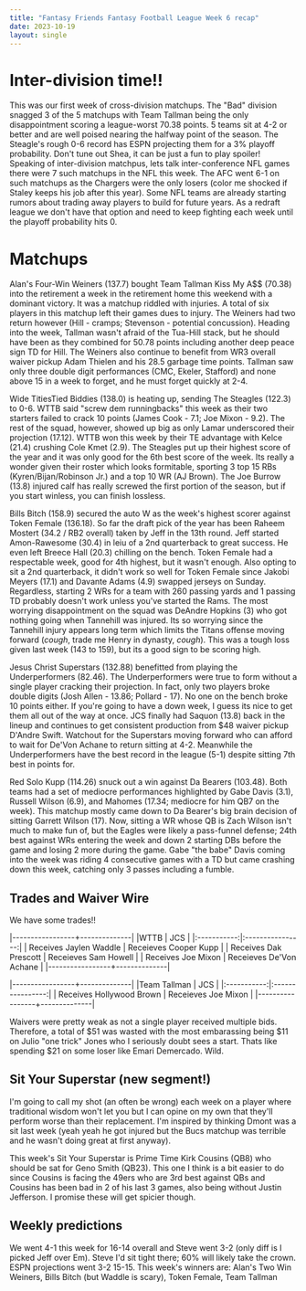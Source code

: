 ```yaml
---
title: "Fantasy Friends Fantasy Football League Week 6 recap"
date: 2023-10-19
layout: single
---
```


# Inter-division time!!

This was our first week of cross-division matchups. The "Bad" division snagged 3 of the 5 matchups with Team Tallman being the only disappointment scoring a league-worst 70.38 points. 5 teams sit at 4-2 or better and are well poised nearing the halfway point of the season. The Steagle's rough 0-6 record has ESPN projecting them for a 3% playoff probability. Don't tune out Shea, it can be just a fun to play spoiler! Speaking of inter-division matchpus, lets talk inter-conference NFL games there were 7 such matchups in the NFL this week. The AFC went 6-1 on such matchups as the Chargers were the only losers (color me shocked if Staley keeps his job after this year). Some NFL teams are already starting rumors about trading away players to build for future years. As a redraft league we don't have that option and need to keep fighting each week until the playoff probability hits 0.


# Matchups

Alan's Four-Win Weiners (137.7) bought Team Tallman Kiss My A$$ (70.38) into the retirement a week in the retirement home this weekend with a dominant victory. It was a matchup riddled with injuries. A total of six players in this matchup left their games dues to injury. The Weiners had two return however (Hill - cramps; Stevenson - potential concussion). Heading into the week, Tallman wasn't afraid of the Tua-Hill stack, but he should have been as they combined for 50.78 points including another deep peace sign TD for Hill. The Weiners also continue to benefit from WR3 overall waiver pickup Adam Thielen and his 28.5 garbage time points. Tallman saw only three double digit performances (CMC, Ekeler, Stafford) and none above 15 in a week to forget, and he must forget quickly at 2-4.

Wide TitiesTied Biddies (138.0) is heating up, sending The Steagles (122.3) to 0-6. WTTB said "screw dem runningbacks" this week as their two starters failed to crack 10 points (James Cook - 7.1; Joe Mixon - 9.2). The rest of the squad, however, showed up big as only Lamar underscored their projection (17.12). WTTB won this week by their TE advantage with Kelce (21.4) crushing Cole Kmet (2.9). The Steagles put up their highest score of the year and it was only good for the 6th best score of the week. Its really a wonder given their roster which looks formitable, sporting 3 top 15 RBs (Kyren/Bijan/Robinson Jr.) and a top 10 WR (AJ Brown). The Joe Burrow (13.8) injured calf has really screwed the first portion of the season, but if you start winless, you can finish lossless.

Bills Bitch (158.9) secured the auto W as the week's highest scorer against Token Female (136.18). So far the draft pick of the year has been Raheem Mostert (34.2 / RB2 overall) taken by Jeff in the 13th round. Jeff started Amon-Rawesome (30.4) in leiu of a 2nd quarterback to great success. He even left Breece Hall (20.3) chilling on the bench. Token Female had a respectable week, good for 4th highest, but it wasn't enough. Also opting to sit a 2nd quarterback, it didn't work so well for Token Female since Jakobi Meyers (17.1) and Davante Adams (4.9) swapped jerseys on Sunday. Regardless, starting 2 WRs for a team with 260 passing yards and 1 passing TD probably doesn't work unless you've started the Rams. The most worrying disappointment on the squad was DeAndre Hopkins (3) who got nothing going when Tannehill was injured. Its so worrying since the Tannehill injury appears long term which limits the Titans offense moving forward (*cough*, trade me Henry in dynasty, *cough*). This was a tough loss given last week (143 to 159), but its a good sign to be scoring high.

Jesus Christ Superstars (132.88) benefitted from playing the Underperformers (82.46). The Underperformers were true to form without a single player cracking their projection. In fact, only two players broke double digits (Josh Allen - 13.86; Pollard - 17). No one on the bench broke 10 points either. If you're going to have a down week, I guess its nice to get them all out of the way at once. JCS finally had Saquon (13.8) back in the lineup and continues to get consistent production from $48 waiver pickup D'Andre Swift. Watchout for the Superstars moving forward who can afford to wait for De'Von Achane to return sitting at 4-2. Meanwhile the Underperformers have the best record in the league (5-1) despite sitting 7th best in points for.

Red Solo Kupp (114.26) snuck out a win against Da Bearers (103.48). Both teams had a set of mediocre performances highlighted by Gabe Davis (3.1), Russell Wilson (6.9), and Mahomes (17.34; mediocre for him QB7 on the week). This matchup mostly came down to Da Bearer's big brain decision of sitting Garrett Wilson (17). Now, sitting a WR whose QB is Zach Wilson isn't much to make fun of, but the Eagles were likely a pass-funnel defense; 24th best against WRs entering the week and down 2 starting DBs before the game and losing 2 more during the game. Gabe "the babe" Davis coming into the week was riding 4 consecutive games with a TD but came crashing down this week, catching only 3 passes including a fumble.

## Trades and Waiver Wire

We have some trades!!

|-----------------+--------------|
|WTTB | JCS |
|:-----------:|:----------------:|
| Receives Jaylen Waddle | Receieves Cooper Kupp |
| Receives Dak Prescott | Receieves Sam Howell |
| Receives Joe Mixon | Receieves De'Von Achane |
|-----------------+--------------|

|-----------------+--------------|
|Team Tallman | JCS |
|:-----------:|:----------------:|
| Receives Hollywood Brown | Receieves Joe Mixon |
|-----------------+--------------|


Waivers were pretty weak as not a single player received multiple bids. Therefore, a total of $51 was wasted with the most embarassing being $11 on Julio "one trick" Jones who I seriously doubt sees a start. Thats like spending $21 on some loser like Emari Demercado. Wild.

## Sit Your Superstar (new segment!)

I'm going to call my shot (an often be wrong) each week on a player where traditional wisdom won't let you but I can opine on my own that they'll perform worse than their replacement. I'm inspired by thinking Dmont was a sit last week (yeah yeah he got injured but the Bucs matchup was terrible and he wasn't doing great at first anyway). 

This week's Sit Your Superstar is Prime Time Kirk Cousins (QB8) who should be sat for Geno Smith (QB23). This one I think is a bit easier to do since Cousins is facing the 49ers who are 3rd best against QBs and Cousins has been bad in 2 of his last 3 games, also being without Justin Jefferson. I promise these will get spicier though.

## Weekly predictions

We went 4-1 this week for 16-14 overall and Steve went 3-2 (only diff is I picked Jeff over Em). Steve I'd sit tight there; 60% will likely take the crown. ESPN projections  went 3-2 15-15. This week's winners are: Alan's Two Win Weiners, Bills Bitch (but Waddle is scary), Token Female, Team Tallman 



